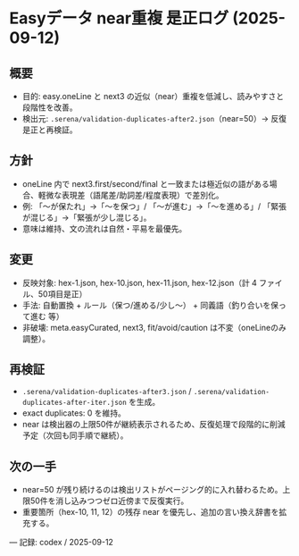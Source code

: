 # Easyデータ near重複 是正ログ (2025-09-12)

## 概要
- 目的: easy.oneLine と next3 の近似（near）重複を低減し、読みやすさと段階性を改善。
- 検出元: `.serena/validation-duplicates-after2.json`（near=50）→ 反復是正と再検証。

## 方針
- oneLine 内で next3.first/second/final と一致または極近似の語がある場合、軽微な表現差（語尾差/助詞差/程度表現）で差別化。
- 例: 「〜が保たれ」→「〜を保つ」/ 「〜が進む」→「〜を進める」/ 「緊張が混じる」→「緊張が少し混じる」。
- 意味は維持、文の流れは自然・平易を最優先。

## 変更
- 反映対象: hex-1.json, hex-10.json, hex-11.json, hex-12.json（計 4 ファイル、50項目是正）
- 手法: 自動置換 + ルール（保つ/進める/少し〜） + 同義語（釣り合いを保って進む 等）
- 非破壊: meta.easyCurated, next3, fit/avoid/caution は不変（oneLineのみ調整）。

## 再検証
- `.serena/validation-duplicates-after3.json` / `.serena/validation-duplicates-after-iter.json` を生成。
- exact duplicates: 0 を維持。
- near は検出器の上限50件が継続表示されるため、反復処理で段階的に削減予定（次回も同手順で継続）。

## 次の一手
- near=50 が残り続けるのは検出リストがページング的に入れ替わるため。上限50件を消し込みつつゼロ近傍まで反復実行。
- 重要箇所（hex-10, 11, 12）の残存 near を優先し、追加の言い換え辞書を拡充する。

— 記録: codex / 2025-09-12
